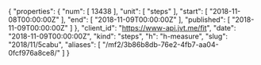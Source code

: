 {
  "properties": {
    "num": [
      13438
    ],
    "unit": [
      "steps"
    ],
    "start": [
      "2018-11-08T00:00:00Z"
    ],
    "end": [
      "2018-11-09T00:00:00Z"
    ],
    "published": [
      "2018-11-09T00:00:00Z"
    ]
  },
  "client_id": "https://www-api.jvt.me/fit",
  "date": "2018-11-09T00:00:00Z",
  "kind": "steps",
  "h": "h-measure",
  "slug": "2018/11/5cabu",
  "aliases": [
    "/mf2/3b86b8db-76e2-4fb7-aa04-0fcf976a8ce8/"
  ]
}
